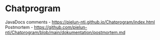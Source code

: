 # Chatprogram
JavaDocs comments - https://pielun-nti.github.io/Chatprogram/index.html
Postmortem - https://github.com/pielun-nti/Chatprogram/blob/main/dokumentation/postmortem.md
